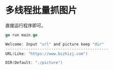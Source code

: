 # 多线程批量抓图片

直接运行程序即可。

```go
go run main.go

Welcome: Input "url" and picture keep "dir"
---------------------------------------------
URL(Like: "https://www.bizhizj.com")

DIR(Default: "./picture")
```